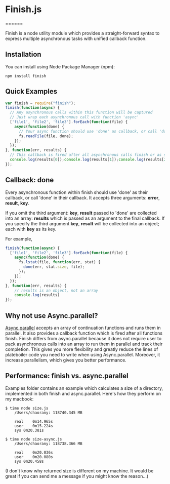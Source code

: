 # Finish.js
======

Finish is a node utility module which provides a straight-forward syntax to express multiple asynchronous tasks with unified callback function.

## Installation
You can install using Node Package Manager (npm):

    npm install finish

## Quick Examples
```javascript
var finish = require("finish");
finish(function(async) { 
  // Any asynchronous calls within this function will be captured
  // Just wrap each asynchronous call with function 'async'
  ['file1', 'file2', 'file3'].forEach(function(file) {
    async(function(done) { 
      // Your async function should use 'done' as callback, or call 'done' in its callback
      fs.readFile(file, done); 
    });
  });
}, function(err, results) {
  // This callback is fired after all asynchronous calls finish or as soon as an error occurs
  console.log(results[0]);console.log(results[1]);console.log(results[2]);
});
```

## Callback: done

Every asynchronous function within finish should use 'done' as their callback, or call 'done' in their callback. It accepts three arguments: __error__, __result__, __key__.

If you omit the third argument: __key__, __result__ passed to 'done' are collected into an array: __results__ which is passed as an argument to the final callback. If you specify the third argument __key__, __result__ will be collected into an object; each with __key__ as its key. 

For example,
```javascript
finish(function(async) { 
  ['file1', 'file2', 'file3'].forEach(function(file) {
    async(function(done) { 
      fs.lstat(file, function(err, stat) {
        done(err, stat.size, file);
      }); 
    });
  });
}, function(err, results) {
	// results is an object, not an array
	console.log(results)
});
```

## Why not use Async.parallel?

[Async.parallel](http://github.com/caolan/async#parallel) accepts an array of continuation functions and runs them in parallel. It also provides a callback function which is fired after all functions finish. 
Finish differs from async.parallel because it does not require user to pack asynchronous calls into an array to run them in parallel and track their completion. This gives you more flexibility and greatly reduce the lines of plateboiler code you need to write when using Async.parallel.
Moreover, it increase parallelism, which gives you better performance.

## Performance: finish vs. async.parallel

Examples folder contains an example which calculates a size of a directory, implemented in both finish and async.parallel.
Here's how they perform on my macbook:

    $ time node size.js 
		/Users/chaorany: 118740.345 MB

		real	0m14.965s
		user	0m15.224s
		sys	0m20.381s
    
    $ time node size-async.js 
		/Users/chaorany: 118738.366 MB

		real	0m20.036s
		user	0m20.080s
		sys	0m20.458s

(I don't know why returned size is different on my machine. It would be great if you can send me a message if you might know the reason...)

